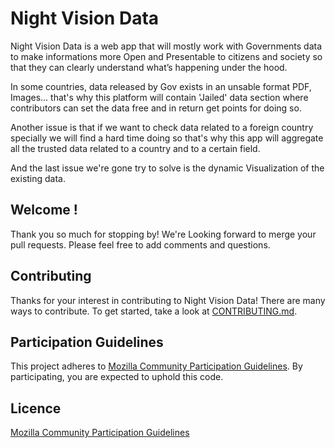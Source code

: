 # Night Vision Data

 Night Vision Data is a web app that will mostly work with Governments data to make informations more Open and Presentable  to citizens and society so that they can clearly understand what’s happening under the hood.

 In some countries, data released by Gov exists in an unsable format PDF, Images... that's why this platform will contain 'Jailed' data section where contributors can set the data free and in return get points for doing so.
 
 Another issue is that if we want to check data related to a foreign country specially we will find a hard time doing so that's why this app will aggregate all the trusted data related to a country and to a certain field.

 And the last issue we're gone try to solve is the dynamic Visualization of the existing data. 
 

## Welcome !

Thank you so much for stopping by! We're Looking forward to merge your pull requests. Please feel free to add comments and questions.

## Contributing

Thanks for your interest in contributing to Night Vision Data! There are many ways to contribute. To get started, take a look at [CONTRIBUTING.md](CONTRIBUTING.md).

## Participation Guidelines

This project adheres to  [Mozilla Community Participation Guidelines](https://www.mozilla.org/en-US/about/governance/policies/participation/). By participating, you are expected to uphold this code.

## Licence
[Mozilla Community Participation Guidelines](LICENSE)
